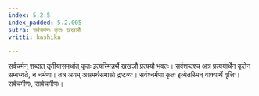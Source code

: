 ```yaml
---
index: 5.2.5
index_padded: 5.2.005
sutra: सर्वचर्मणः कृतः खखञौ
vritti: kashika

---
```

सर्वचर्मन् शब्दात् तृतीयासमर्थात् कृतः इत्यस्मिन्नर्थे खखञौ प्रत्ययौ भवतः। सर्वशब्दश्च अत्र प्रत्ययार्थेन कृतेन सम्बध्यते, न चर्मणा। तत्र अयम् असमर्थसमासो द्रष्टव्यः। सर्वश्चर्मणा कृतः इत्येतस्मिन् वाक्यार्थे वृत्तिः। सर्वचर्मीणः, सार्वचर्मीणः।
